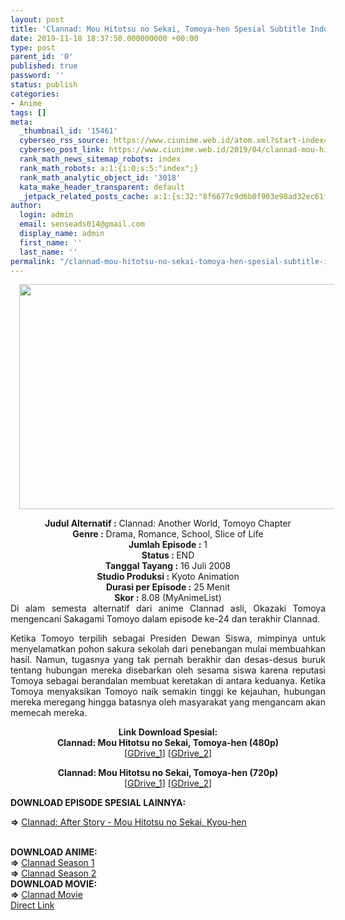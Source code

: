 ```yaml
---
layout: post
title: 'Clannad: Mou Hitotsu no Sekai, Tomoya-hen Spesial Subtitle Indonesia'
date: 2019-11-18 18:37:50.000000000 +00:00
type: post
parent_id: '0'
published: true
password: ''
status: publish
categories:
- Anime
tags: []
meta:
  _thumbnail_id: '15461'
  cyberseo_rss_source: https://www.ciunime.web.id/atom.xml?start-index=3151&max-results=150
  cyberseo_post_link: https://www.ciunime.web.id/2019/04/clannad-mou-hitotsu-no-sekai-tomoya-hen.html
  rank_math_news_sitemap_robots: index
  rank_math_robots: a:1:{i:0;s:5:"index";}
  rank_math_analytic_object_id: '3018'
  kata_make_header_transparent: default
  _jetpack_related_posts_cache: a:1:{s:32:"8f6677c9d6b0f903e98ad32ec61f8deb";a:2:{s:7:"expires";i:1663066838;s:7:"payload";a:0:{}}}
author:
  login: admin
  email: senseads014@gmail.com
  display_name: admin
  first_name: ''
  last_name: ''
permalink: "/clannad-mou-hitotsu-no-sekai-tomoya-hen-spesial-subtitle-indonesia/"
---
```

<div class="separator" style="clear: both; text-align: center;"><a href="https://1.bp.blogspot.com/-NdtR7o4ef3I/XKiDkoAgkuI/AAAAAAAANEk/iNq9E-12gcct1mWB73mw2NLsR3yqYfb8ACLcBGAs/s1600/Clannad%2B-%2BMou%2BHitotsu%2Bno%2BSekai%252C%2BTomoya-hen.jpg" imageanchor="1" style="margin-left: 1em; margin-right: 1em;"><img border="0" data-original-height="720" data-original-width="1280" height="360" src="{{ site.baseurl }}/assets/2019/11/Clannad%2B-%2BMou%2BHitotsu%2Bno%2BSekai%252C%2BTomoya-hen.jpg" width="640" /></a></div>
<p>
<div style="text-align: center;"><b>Judul</b><b><b> Alternatif</b> :</b> Clannad: Another World, Tomoyo Chapter</div>
<div style="text-align: center;"><b><b>Genre :</b></b> Drama, Romance, School, Slice of Life</div>
<div style="text-align: center;"><b>Jumlah Episode :</b> 1<br /><b>Status :&nbsp;</b>END<br /><b>Tanggal Tayang :</b> 16 Juli 2008<br /><b>Studio Produksi :</b> Kyoto Animation<br /><b>Durasi per Episode :</b> 25 Menit</div>
<div style="text-align: center;"><b>Skor :</b> 8.08 (MyAnimeList)</div>
<div style="text-align: center;"></div>
<div style="text-align: justify;">Di alam semesta alternatif dari anime Clannad asli, Okazaki Tomoya mengencani Sakagami Tomoyo dalam episode ke-24 dan terakhir Clannad.</p>
<p>Ketika Tomoyo terpilih sebagai Presiden Dewan Siswa, mimpinya untuk menyelamatkan pohon sakura sekolah dari penebangan mulai membuahkan hasil. Namun, tugasnya yang tak pernah berakhir dan desas-desus buruk tentang hubungan mereka disebarkan oleh sesama siswa karena reputasi Tomoya sebagai berandalan membuat keretakan di antara keduanya. Ketika Tomoya menyaksikan Tomoyo naik semakin tinggi ke kejauhan, hubungan mereka meregang hingga batasnya oleh masyarakat yang mengancam akan memecah mereka.</p></div>
<div style="text-align: justify;"></div>
<div style="text-align: justify;"></div>
<div style="text-align: center;"><b>Link Download Spesial:</b></div>
<div style="text-align: center;"><b>Clannad: Mou Hitotsu no Sekai, Tomoya-hen (480p)</b></div>
<div style="text-align: center;">[<a href="https://drive.google.com/uc?export=download&amp;id=1MoPl9hai_AbSHxCmzawI2VTMXGStjLHL" target="_blank" rel="noopener">GDrive_1</a>] [<a href="https://drive.google.com/uc?export=download&amp;id=1syT1OK4zpJzgXkA91fAOkR0GZ6eJURf1" target="_blank" rel="noopener">GDrive_2</a>]</p>
<div style="text-align: center;"><b>Clannad: Mou Hitotsu no Sekai, Tomoya-hen (720p)</b></div>
<div style="text-align: center;">[<a href="https://drive.google.com/uc?export=download&amp;id=1c1h0j94pPeRJhyvOQBZWkAAru8cFvVD7" target="_blank" rel="noopener">GDrive_1</a>] [<a href="https://drive.google.com/uc?export=download&amp;id=1PWtcTnBwgut8kvBGZbvFjKwA6GS2brkt" target="_blank" rel="noopener">GDrive_2</a>]
<div style="text-align: left;">
<p><b>DOWNLOAD EPISODE SPESIAL LAINNYA:</b></p>
<p><b>=&gt;</b>&nbsp;<a href="https://www.ciunime.web.id/2019/04/clannad-after-story-mou-hitotsu-no.html" target="_blank" rel="noopener">Clannad: After Story - Mou Hitotsu no Sekai, Kyou-hen</a><br /><br style="text-align: justify;" />
<div style="text-align: justify;"><b>DOWNLOAD ANIME:</b></div>
<div style="text-align: justify;"><b>=&gt;</b>&nbsp;<a href="https://www.ciunime.web.id/2018/09/clannad-season-1-episode-01-24-end-1.html" target="_blank" rel="noopener">Clannad Season 1</a></div>
<div style="text-align: justify;"><b>=&gt;</b>&nbsp;<a href="https://www.ciunime.web.id/2018/09/clannad-season-2-episode-01-24-end-1.html" target="_blank" rel="noopener">Clannad Season 2</a></div>
<div style="text-align: justify;"></div>
<div style="text-align: justify;"><b>DOWNLOAD MOVIE:</b></div>
<div style="text-align: justify;"></div>
<div style="text-align: justify;"><b>=&gt;</b>&nbsp;<a href="https://www.ciunime.web.id/2019/08/clannad-movie-subtitle-indonesia.html" target="_blank" rel="noopener">Clannad Movie</a></div>
<div style="text-align: justify;"></div>
</div>
</div>
</div>
<link rel="stylesheet" href="https://cdnjs.cloudflare.com/ajax/libs/font-awesome/4.7.0/css/font-awesome.min.css" />
<div class="divbtn"> <a href="https://handymansurrender.com/fihup8buzv?key=94550f7ce39444073321dde3b8782f97" class="btn"><i class="fa fa-download"></i> Direct Link</a> </div>
